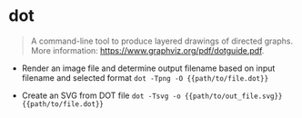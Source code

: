 # dot
> A command-line tool to produce layered drawings of directed graphs.
> More information: <https://www.graphviz.org/pdf/dotguide.pdf>.

- Render an image file and determine output filename based on input filename and selected format
`dot -Tpng -O {{path/to/file.dot}}`

- Create an SVG from DOT file
`dot -Tsvg -o {{path/to/out_file.svg}} {{path/to/file.dot}}`
